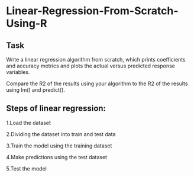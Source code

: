 # Linear-Regression-From-Scratch-Using-R

## Task

Write a linear regression algorithm from scratch, which prints coefficients and accuracy metrics and plots the actual versus predicted response variables.

Compare the R2 of the results using your algorithm to the R2 of the results using lm() and predict().

##  Steps of linear regression:

1.Load the dataset

2.Dividing the dataset into train and test data

3.Train the model using the training dataset

4.Make predictions using the test dataset

5.Test the model

